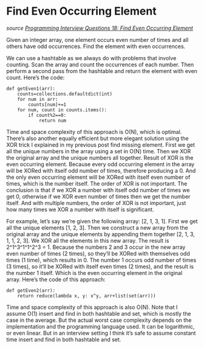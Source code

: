 # Find Even Occurring Element

_source [Programming Interview Questions 18: Find Even Occurring Element](http://www.ardendertat.com/2011/11/29/programming-interview-questions-18-find-even-occurring-element/)_

Given an integer array, one element occurs even number of times and all others have odd occurrences. Find the element with even occurrences.

We can use a hashtable as we always do with problems that involve counting. Scan the array and count the occurrences of each number. Then perform a second pass from the hashtable and return the element with even count. Here’s the code:

```
def getEven1(arr):
    counts=collections.defaultdict(int)
    for num in arr:
        counts[num]+=1
    for num, count in counts.items():
        if count%2==0:
            return num
```

Time and space complexity of this approach is O(N), which is optimal. There’s also another equally efficient but more elegant solution using the XOR trick I explained in my previous post find missing element. First we get all the unique numbers in the array using a set in O(N) time. Then we XOR the original array and the unique numbers all together. Result of XOR is the even occurring element. Because every odd occurring element in the array will be XORed with itself odd number of times, therefore producing a 0. And the only even occurring element will be XORed with itself even number of times, which is the number itself. The order of XOR is not important. The conclusion is that if we XOR a number with itself odd number of times we get 0, otherwise if we XOR even number of times then we get the number itself. And with multiple numbers, the order of XOR is not important, just how many times we XOR a number with itself is significant.

For example, let’s say we’re given the following array: [2, 1, 3, 1]. First we get all the unique elements [1, 2, 3]. Then we construct a new array from the original array and the unique elements by appending them together [2, 1, 3, 1, 1, 2, 3]. We XOR all the elements in this new array. The result is 2^1^3^1^1^2^3 = 1. Because the numbers 2 and 3 occur in the new array even number of times (2 times), so they’ll be XORed with themselves odd times (1 time), which results in 0. The number 1 occurs odd number of times (3 times), so it’ll be XORed with itself even times (2 times), and the result is the number 1 itself. Which is the even occurring element in the original array. Here’s the code of this approach:

```
def getEven2(arr):
    return reduce(lambda x, y: x^y, arr+list(set(arr)))
```

Time and space complexity of this approach is also O(N). Note that I assume O(1) insert and find in both hashtable and set, which is mostly the case in the average. But the actual worst case complexity depends on the implementation and the programming language used. It can be logarithmic, or even linear. But in an interview setting I think it’s safe to assume constant time insert and find in both hashtable and set.
